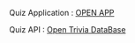 Quiz Application : [OPEN APP](https://quiz-app-static.netlify.app/)


Quiz API  : [Open Trivia DataBase](https://opentdb.com/)


